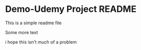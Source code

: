 # Demo-Udemy Project README

This is a simple readme file

Some more text

i hope this isn't much of a problem
